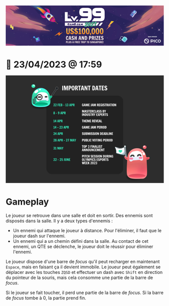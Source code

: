 ![Lv. 99 Game Jam 2023](readme/lvl99.jpg)

# :calendar: 23/04/2023 @ 17:59

![Important dates](readme/dates.jpg)

# Gameplay

Le joueur se retrouve dans une salle et doit en sortir. Des ennemis sont disposés dans la salle. Il y a deux types d'ennemis :

- Un ennemi qui attaque le joueur à distance. Pour l'éliminer, il faut que le joueur dash sur l'ennemi.
- Un ennemi qui a un chemin défini dans la salle. Au contact de cet ennemi, un QTE se déclenche, le joueur doit le réussir pour éliminer l'ennemi.

Le joueur dispose d'une barre de *focus* qu'il peut recharger en maintenant `Espace`, mais en faisant ça il devient immobile.
Le joueur peut également se déplacer avec les touches `ZQSD` et effectuer un dash avec `Shift` en direction du pointeur de la souris, mais cela consomme une partie de la barre de *focus*.

Si le joueur se fait toucher, il perd une partie de la barre de *focus*. Si la barre de *focus* tombe à 0, la partie prend fin.
